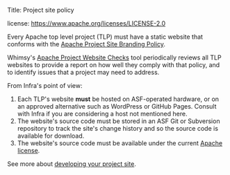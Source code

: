 Title: Project site policy

license: https://www.apache.org/licenses/LICENSE-2.0

Every Apache top level project (TLP) must have a static website that conforms with the <a href="https://www.apache.org/foundation/marks/pmcs#navigation" target="_blank">Apache Project Site Branding Policy</a>.

Whimsy's <a href="https://whimsy.apache.org/site/" target="_blank">Apache Project Website Checks</a> tool periodically reviews all TLP websites to provide a report on how well they comply with that policy, and to identify issues that a project may need to address.

From Infra's point of view:

1. Each TLP's website **must** be hosted on ASF-operated hardware, or on an approved alternative such as WordPress or GitHub Pages. Consult with Infra if you are considering a host not mentioned here. 
2. The website's source code must be stored in an ASF Git or Subversion repository to track the site's change history and so the source code is available for download.
3. The website's source code must be available under the current <a href="https://www.apache.org/licenses/LICENSE-2.0" target="_blank">Apache license</a>.

See more about [developing your project site](project-site.html).
